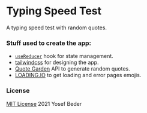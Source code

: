 # Typing Speed Test

A typing speed test with random quotes.

### Stuff used to create the app:

- [`useReducer`](https://reactjs.org/docs/hooks-reference.html#usereducer) hook for state management.
- [tailwindcss](https://tailwindcss.com/) for designing the app.
- [Quote Garden](https://pprathameshmore.github.io/QuoteGarden/) API to generate random quotes.
- [LOADING.IO](https://loading.io/icon/tag/emoji) to get loading and error pages emojis.

### License

[MIT License](LICENSE) 2021 Yosef Beder
